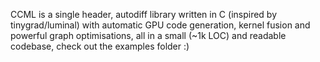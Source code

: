 CCML is a single header, autodiff library written in C (inspired by tinygrad/luminal) with automatic GPU code generation, kernel fusion and powerful graph optimisations, all in a small (~1k LOC) and readable codebase, check out the examples folder :)